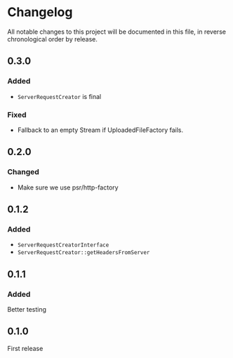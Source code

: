 # Changelog

All notable changes to this project will be documented in this file, in reverse chronological order by release.

## 0.3.0

### Added

- `ServerRequestCreator` is final

### Fixed

- Fallback to an empty Stream if UploadedFileFactory fails.

## 0.2.0

### Changed

- Make sure we use psr/http-factory

## 0.1.2

### Added 

- `ServerRequestCreatorInterface`
- `ServerRequestCreator::getHeadersFromServer`

## 0.1.1

### Added 

Better testing

## 0.1.0

First release
